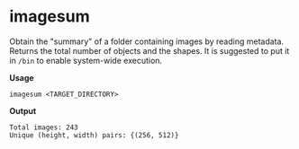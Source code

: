 # imagesum

Obtain the "summary" of a folder containing images by reading metadata. Returns the total number of objects and the shapes. It is suggested to put it in `/bin` to enable system-wide execution. 

**Usage**
```
imagesum <TARGET_DIRECTORY>
```

**Output**
```
Total images: 243
Unique (height, width) pairs: {(256, 512)}
```